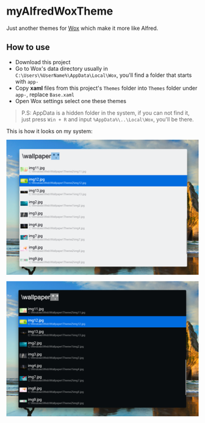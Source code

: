 # myAlfredWoxTheme

Just another themes for [Wox](http://www.wox.one) which make it more like Alfred.

## How to use
* Download this project
* Go to Wox's data directory usually in `C:\Users\%UserName%\AppData\Local\Wox`, you'll find a folder that starts with `app-`
* Copy **xaml** files from this project's `Themes` folder into `Themes` folder under `app-`, replace `Base.xaml`
* Open Wox settings select one these themes

> P.S: AppData is a hidden folder in the system, if you can not find it, just press `Win + R` and input `%AppData%\..\Local\Wox`, you'll be there.

This is how it looks on my system:

![myAlfredWoxThemeLight](./Images/light.png)

![myAlfredWoxThemeDark](./Images/dark.png)

